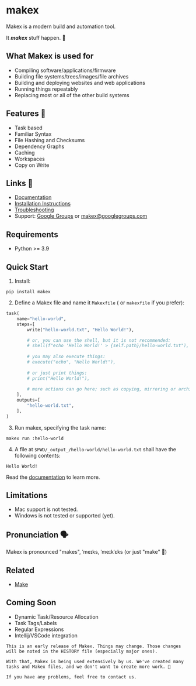 # makex

<!-- heading -->

Makex is a modern build and automation tool.

It __*makex*__ stuff happen. 🙂

<!-- heading:end -->

<!-- features -->

## What Makex is used for

- Compiling software/applications/firmware
- Building file systems/trees/images/file archives
- Building and deploying websites and web applications
- Running things repeatably
- Replacing most or all of the other build systems

## Features 🍩

- Task based
- Familiar Syntax
- File Hashing and Checksums
- Dependency Graphs
- Caching
- Workspaces
- Copy on Write

<!-- features:end -->

<!-- links -->
## Links 🔗

- [Documentation](https://meta.company/go/makex)
- [Installation Instructions](https://documents.meta.company/makex/latest/install)
- [Troubleshooting](https://documents.meta.company/makex/latest/trouble)
- Support: [Google Groups](http://groups.google.com/group/makex) or [makex@googlegroups.com](mailto://makex@googlegroups.com)

<!-- links:end -->

<!-- quick-start -->

## Requirements

- Python >= 3.9

## Quick Start

1. Install:

  ```shell
  pip install makex
  ```

2. Define a Makex file and name it `Makexfile` ( or `makexfile` if you prefer):

  ```python 
  task(
      name="hello-world",
      steps=[
          write("hello-world.txt", "Hello World!"),
  
          # or, you can use the shell, but it is not recommended:
          # shell(f"echo 'Hello World!' > {self.path}/hello-world.txt"),
          
          # you may also execute things:
          # execute("echo", "Hello World!"),
          
          # or just print things:
          # print("Hello World!"),
          
          # more actions can go here; such as copying, mirroring or archiving...
      ],
      outputs=[
          "hello-world.txt",
      ],
  )
  ```

3. Run makex, specifying the task name:

  ```shell
  makex run :hello-world
  ```

4. A file at `$PWD/_output_/hello-world/hello-world.txt` shall have the following contents:

  ```
  Hello World!
  ```

Read the [documentation](https://meta.company/go/makex) to learn more.

## Limitations

- Mac support is not tested.
- Windows is not tested or supported (yet).


## Pronunciation 🗣

Makex is pronounced "makes", ˈmeɪks, ˈmeɪkˈɛks (or just "make" 🙂)

## Related

- [Make](https://en.wikipedia.org/wiki/Make_(software))

## Coming Soon

- Dynamic Task/Resource Allocation
- Task Tags/Labels
- Regular Expressions
- Intellij/VSCode integration

```{note}
This is an early release of Makex. Things may change. Those changes will be noted in the HISTORY file (especially major ones).

With that, Makex is being used extensively by us. We've created many tasks and Makex files, and we don't want to create more work. 🫡

If you have any problems, feel free to contact us. 
```
